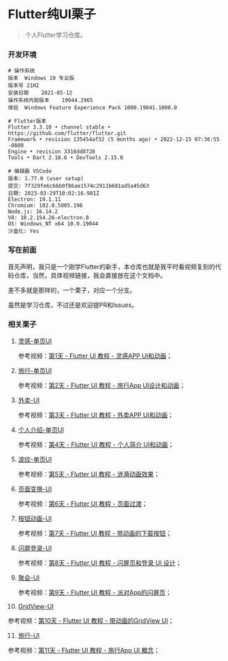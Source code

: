 # Flutter纯UI栗子
> 个人Flutter学习仓库。

### 开发环境

```
# 操作系统
版本	Windows 10 专业版
版本号	21H2
安装日期	2021-05-12
操作系统内部版本	19044.2965
体验	Windows Feature Experience Pack 1000.19041.1000.0

# Flutter版本
Flutter 3.3.10 • channel stable • https://github.com/flutter/flutter.git
Framework • revision 135454af32 (5 months ago) • 2022-12-15 07:36:55 -0800
Engine • revision 3316dd8728
Tools • Dart 2.18.6 • DevTools 2.15.0

# 编辑器 VSCode
版本: 1.77.0 (user setup)
提交: 7f329fe6c66b0f86ae1574c2911b681ad5a45d63
日期: 2023-03-29T10:02:16.981Z
Electron: 19.1.11
Chromium: 102.0.5005.196
Node.js: 16.14.2
V8: 10.2.154.26-electron.0
OS: Windows_NT x64 10.0.19044
沙盒化: Yes
```

### 写在前面

首先声明，我只是一个刚学Flutter的新手，本仓库也就是我平时看视频复刻的代码仓库，当然，具体视频链接，我会直接放在这个文档中。

差不多就是那样的，一个栗子，对应一个分支。

虽然是学习仓库，不过还是欢迎提PR和Issues。

### 相关栗子

1. [灵感-单页UI](https://github.com/speauty/flutter_ui_examples/tree/single_ui_inspiration)

   参考视频：[第1天 - Flutter UI 教程 - 灵感APP UI和动画](https://www.bilibili.com/video/BV1Dk4y1L7YT?share_source=copy_web)；
   
2. [旅行-单页UI](https://github.com/speauty/flutter_ui_examples/tree/single_ui_trip)

   参考视频：[第2天 - Flutter UI 教程 - 旅行App UI设计和动画](https://www.bilibili.com/video/BV1Ha4y1u7xP?share_source=copy_web)；

3. [外卖-UI](https://github.com/speauty/flutter_ui_examples/tree/takeaway)

   参考视频：[第3天 - Flutter UI 教程 - 外卖APP UI和动画](https://www.bilibili.com/video/BV1vg4y1V7qH?share_source=copy_web)；

4. [个人介绍-单页UI](https://github.com/speauty/flutter_ui_examples/tree/personal_profile)

   参考视频：[第4天 - Flutter UI 教程 - 个人简介 UI和动画](https://www.bilibili.com/video/BV1xo4y1F7ym?share_source=copy_web)；
   
5. [波纹-单页UI](https://github.com/speauty/flutter_ui_examples/tree/ripple_map)

   参考视频：[第5天 - Flutter UI 教程 - 涟漪动画效果](https://www.bilibili.com/video/BV1zs4y1g7cD?share_source=copy_web)；

6. [页面变换-UI](https://github.com/speauty/flutter_ui_examples/tree/page_transition)

   参考视频：[第6天 - Flutter UI 教程 - 页面过渡](https://www.bilibili.com/video/BV1Bc411P7GM?share_source=copy_web)；

7. [按钮动画-UI](https://github.com/speauty/flutter_ui_examples/tree/button_transition)

   参考视频：[第7天 - Flutter UI 教程 - 带动画的下载按钮](https://www.bilibili.com/video/BV1No4y1F7jE?share_source=copy_web)；

8. [闪屏登录-UI](https://github.com/speauty/flutter_ui_examples/tree/splash_and_login)

   参考视频：[第8天 - Flutter UI 教程 - 闪屏页和登录 UI 设计](https://www.bilibili.com/video/BV1Mh411w718?share_source=copy_web)；

9. [聚会-UI](https://github.com/speauty/flutter_ui_examples/tree/party)

   参考视频：[第9天 - Flutter UI 教程 - 派对App的闪屏页](https://www.bilibili.com/video/BV1k24y1K7dv?share_source=copy_web)；
   
10. [GridView-UI](https://github.com/speauty/flutter_ui_examples/tree/grid_view)

   参考视频：[第10天 - Flutter UI 教程 - 带动画的GridView UI](https://www.bilibili.com/video/BV1ba4y1u7H3?share_source=copy_web)；

11. [旅行-UI](https://github.com/speauty/flutter_ui_examples/tree/travel)

   参考视频：[第11天 - Flutter UI 教程 - 旅行App UI 概念](https://www.bilibili.com/video/BV1dV4y1z7x3?share_source=copy_web)；





